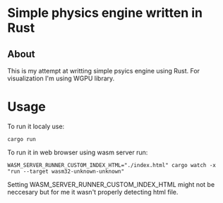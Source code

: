 # Simple physics engine written in Rust

## About
This is my attempt at writting simple psyics engine using Rust. For visualization I'm using WGPU library. 

# Usage
To run it localy use:
```shell
cargo run
```
To run it in web browser using wasm server run:
```shell
WASM_SERVER_RUNNER_CUSTOM_INDEX_HTML="./index.html" cargo watch -x "run --target wasm32-unknown-unknown"
```
Setting WASM_SERVER_RUNNER_CUSTOM_INDEX_HTML might not be neccesary but for me it wasn't properly detecting html file.
